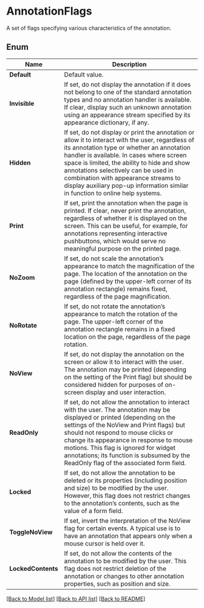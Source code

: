 ﻿
# AnnotationFlags
A set of flags specifying various characteristics of the annotation.

## Enum
 Name | Description
------------ | ------------
**Default** | Default value.
**Invisible** | If set, do not display the annotation if it does not belong to one of the standard annotation types and no annotation handler is available. If clear, display such an unknown annotation using an appearance stream specified by its appearance dictionary, if any.
**Hidden** | If set, do not display or print the annotation or allow it to interact with the user, regardless of its annotation type or whether an annotation handler is available. In cases where screen space is limited, the ability to hide and show annotations selectively can be used in combination with appearance streams to display auxiliary pop-up information similar in function to online help systems.
**Print** | If set, print the annotation when the page is printed. If clear, never print the annotation, regardless of whether it is displayed on the screen. This can be useful, for example, for annotations representing interactive pushbuttons, which would serve no meaningful purpose on the printed page.
**NoZoom** | If set, do not scale the annotation’s appearance to match the magnification of the page. The location of the annotation on the page (defined by the upper-left corner of its annotation rectangle) remains fixed, regardless of the page magnification.
**NoRotate** | If set, do not rotate the annotation’s appearance to match the rotation of the page. The upper-left corner of the annotation rectangle remains in a fixed location on the page, regardless of the page rotation.
**NoView** | If set, do not display the annotation on the screen or allow it to interact with the user. The annotation may be printed (depending on the setting of the Print flag) but should be considered hidden for purposes of on-screen display and user interaction.
**ReadOnly** | If set, do not allow the annotation to interact with the user. The annotation may be displayed or printed (depending on the settings of the NoView and Print flags) but should not respond to mouse clicks or change its appearance in response to mouse motions. This flag is ignored for widget annotations; its function is subsumed by the ReadOnly flag of the associated form field.
**Locked** | If set, do not allow the annotation to be deleted or its properties (including position and size) to be modified by the user. However, this flag does not restrict changes to the annotation’s contents, such as the value of a form field.
**ToggleNoView** | If set, invert the interpretation of the NoView flag for certain events. A typical use is to have an annotation that appears only when a mouse cursor is held over it.
**LockedContents** | If set, do not allow the contents of the annotation to be modified by the user. This flag does not restrict deletion of the annotation or changes to other annotation properties, such as position and size.


[[Back to Model list]](../README.md#documentation-for-models) [[Back to API list]](../README.md#documentation-for-api-endpoints) [[Back to README]](../README.md)


